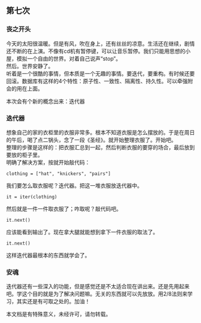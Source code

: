 ## 第七次

### 丧之开头
今天的太阳很温暖。但是有风，吹在身上，还有丝丝的凉意。生活还在继续，剧情还不断的在上演。不像有cd机有暂停键，可以让音乐暂停。我们只能用思想的小屋，模拟一个自由的世界。对着自己说声“stop”。   
然后。世界安静了。   
听着是一个很酷的事情，但本质是一个无趣的事情。要迭代，要重构。有时候还要回滚。数据库有这样的4个特性：原子性、一致性、隔离性、持久性。可以牵强附会的用在上面。

本次会有个新的概念出来：迭代器

### 迭代器
想象自己的家的衣柜里的衣服非常多。根本不知道衣服是怎么摆放的。于是在周日的午后，喝了点二锅头，念了一段《圣经》。就开始整理衣服了。开始吧。   
整理的步骤是这样的：把衣服汇总到一起，然后判断衣服的要穿的场合，最后放到要放的柜子里。   
明确了解决方案，按就开始敲代码：

```
clothing = ["hat", "knickers", "pairs"]
```
我们要怎么取衣服呢？迭代器。把这一堆衣服放迭代器中。  
 
```
it = iter(clothing)
```

然后就是一件一件取衣服了；咋取呢？敲代码吧。

```
it.next()
```
应该能看到输出了。现在拿大腿就能想到拿下一件衣服的取法了。

```
it.next()
```

这样迭代器最根本的东西就学会了。

### 安魂
迭代器还有一些深入的功能，但是感觉还是不太适合现在讲出来。还是先用起来吧。学这个目的就是为了解决问题嘛。无关的东西就可以先放放。用2/8法则来学习，其实还是有可取之处的。加油！


本文档是有特殊意义，未经许可，请勿转载。